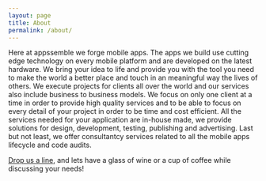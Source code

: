 ```yaml
---
layout: page
title: About
permalink: /about/
---
```


Here at appssemble we forge mobile apps. The apps we build use cutting edge technology on every mobile platform and are developed on the latest hardware. We bring your idea to life and provide you with the tool you need to make the world a better place and touch in an meaningful way the lives of others. We execute projects for clients all over the world and our services also include business to business models. We focus on only one client at a time in order to provide high quality services and to be able to focus on every detail of your project in order to be time and cost efficient. All the services needed for your application are in-house made, we provide solutions for design, development, testing, publishing and advertising. Last but not least, we offer consultantcy services related to all the mobile apps lifecycle and code audits.

[Drop us a line](http://www.appssemble.com), and lets have a glass of wine or a cup of coffee while discussing your needs!
